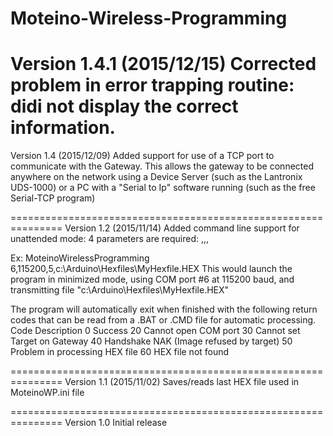 # Moteino-Wireless-Programming
Version 1.4.1 (2015/12/15)
Corrected problem in error trapping routine: didi not display the correct information.
===============================================================
Version 1.4 (2015/12/09)
Added support for use of a TCP port to communicate with the Gateway. 
This allows the gateway to be connected anywhere on the network using a Device Server (such as the Lantronix UDS-1000) 
or a PC with a "Serial to Ip" software running (such as the free Serial-TCP program)

===============================================================
Version 1.2 (2015/11/14)
Added command line support for unattended mode: 4 parameters are required:
<COM port>,<BaudRate>,<TargetNode>,<Filepath>

Ex: MoteinoWirelessProgramming 6,115200,5,c:\Arduino\Hexfiles\MyHexfile.HEX
This would launch the program in minimized mode, using COM port #6 at 115200 baud, and transmitting file "c:\Arduino\Hexfiles\MyHexfile.HEX"

The program will automatically exit when finished with the following return codes that can be read from a .BAT or .CMD file for automatic processing.
Code   Description
0   Success
20   Cannot open COM port
30   Cannot set Target on Gateway
40   Handshake NAK (Image refused by target)
50   Problem in processing HEX file
60   HEX file not found

===============================================================
Version 1.1  (2015/11/02)
Saves/reads last HEX file used in MoteinoWP.ini file

===============================================================
Version 1.0
Initial release
